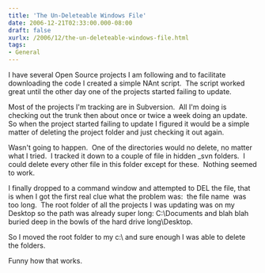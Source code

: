 ```yaml
---
title: 'The Un-Deleteable Windows File'
date: 2006-12-21T02:33:00.000-08:00
draft: false
xurlx: /2006/12/the-un-deleteable-windows-file.html
tags: 
- General
---
```


I have several Open Source projects I am following and to facilitate downloading the code I created a simple NAnt script.  The script worked great until the other day one of the projects started failing to update.

Most of the projects I'm tracking are in Subversion.  All I'm doing is checking out the trunk then about once or twice a week doing an update.  So when the project started failing to update I figured it would be a simple matter of deleting the project folder and just checking it out again.

Wasn't going to happen.  One of the directories would no delete, no matter what I tried.  I tracked it down to a couple of file in hidden \_svn folders.  I could delete every other file in this folder except for these.  Nothing seemed to work.

I finally dropped to a command window and attempted to DEL the file, that is when I got the first real clue what the problem was:  the file name  was too long.  The root folder of all the projects I was updating was on my Desktop so the path was already super long: C:\\Documents and blah blah buried deep in the bowls of the hard drive long\\Desktop.

So I moved the root folder to my c:\\ and sure enough I was able to delete the folders.

Funny how that works.